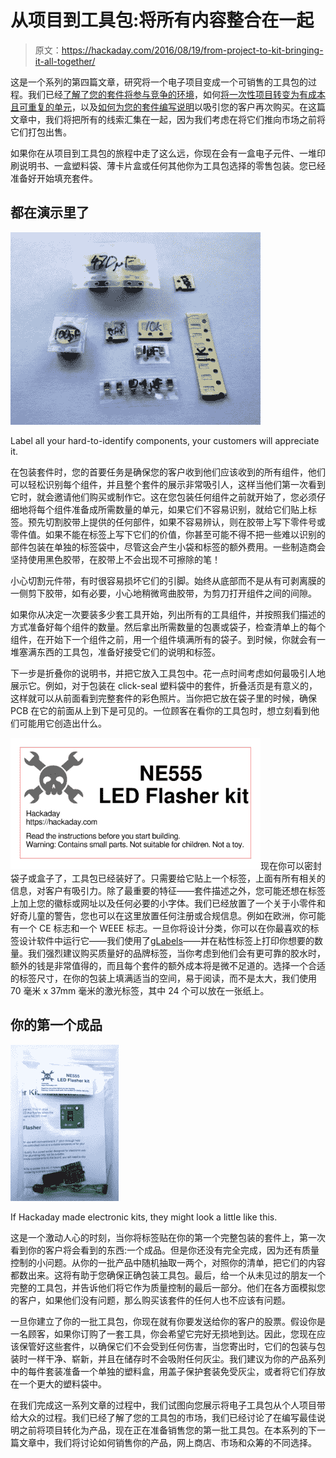 # 从项目到工具包:将所有内容整合在一起

> 原文：<https://hackaday.com/2016/08/19/from-project-to-kit-bringing-it-all-together/>

这是一个系列的第四篇文章，研究将一个电子项目变成一个可销售的工具包的过程。我们已经[了解了您的套件将参与竞争的环境](http://hackaday.com/2016/07/29/from-project-to-kit-so-you-want-to-sell-electronic-kits/)，如何[将一次性项目转变为有成本且可重复的单元](http://hackaday.com/2016/08/05/from-project-to-kit-getting-the-hardware-right/)，以及[如何为您的套件编写说明](http://hackaday.com/2016/08/12/from-project-to-kit-instructions-are-everything/)以吸引您的客户再次购买。在这篇文章中，我们将把所有的线索汇集在一起，因为我们考虑在将它们推向市场之前将它们打包出售。

如果你在从项目到工具包的旅程中走了这么远，你现在会有一盒电子元件、一堆印刷说明书、一盒塑料袋、薄卡片盒或任何其他你为工具包选择的零售包装。您已经准备好开始填充套件。

## 都在演示里了

![Label all your hard-to-identify components, your customers will appreciate it.](img/209d0d6fa1dcc3d89f8798c21ae44838.png)

Label all your hard-to-identify components, your customers will appreciate it.

在包装套件时，您的首要任务是确保您的客户收到他们应该收到的所有组件，他们可以轻松识别每个组件，并且整个套件的展示非常吸引人，这样当他们第一次看到它时，就会邀请他们购买或制作它。这在您包装任何组件之前就开始了，您必须仔细地将每个组件准备成所需数量的单元，如果它们不容易识别，就给它们贴上标签。预先切割胶带上提供的任何部件，如果不容易辨认，则在胶带上写下零件号或零件值。如果不能在标签上写下它们的价值，你甚至可能不得不把一些难以识别的部件包装在单独的标签袋中，尽管这会产生小袋和标签的额外费用。一些制造商会坚持使用黑色胶带，在胶带上不会出现不可擦除的笔！

小心切割元件带，有时很容易损坏它们的引脚。始终从底部而不是从有可剥离膜的一侧剪下胶带，如有必要，小心地稍微弯曲胶带，为剪刀打开组件之间的间隙。

如果你从决定一次要装多少套工具开始，列出所有的工具组件，并按照我们描述的方式准备好每个组件的数量。然后拿出所需数量的包裹或袋子，检查清单上的每个组件，在开始下一个组件之前，用一个组件填满所有的袋子。到时候，你就会有一堆塞满东西的工具包，准备好接受它们的说明和标签。

下一步是折叠你的说明书，并把它放入工具包中。花一点时间考虑如何最吸引人地展示它。例如，对于包装在 click-seal 塑料袋中的套件，折叠活页是有意义的，这样就可以从前面看到完整套件的彩色照片。当你把它放在袋子里的时候，确保 PCB 在它的前面从上到下是可见的。一位顾客在看你的工具包时，想立刻看到他们可能用它创造出什么。

![LED-flasher-kit-label](img/31a1731503a9173704b30d95e1b78145.png)现在你可以密封袋子或盒子了，工具包已经装好了。只需要给它贴上一个标签，上面有所有相关的信息，对客户有吸引力。除了最重要的特征——套件描述之外，您可能还想在标签上加上您的徽标或网址以及任何必要的小字体。我们已经放置了一个关于小零件和好奇儿童的警告，您也可以在这里放置任何注册或合规信息。例如在欧洲，你可能有一个 CE 标志和一个 WEEE 标志。一旦你将设计分类，你可以在你最喜欢的标签设计软件中运行它——我们使用了[gLabels](http://glabels.org/)——并在粘性标签上打印你想要的数量。我们强烈建议购买质量好的品牌标签，当你考虑到他们会有更可靠的胶水时，额外的钱是非常值得的，而且每个套件的额外成本将是微不足道的。选择一个合适的标签尺寸，在你的包装上填满适当的空间，易于阅读，而不是太大，我们使用 70 毫米 x 37mm 毫米的激光标签，其中 24 个可以放在一张纸上。

## 你的第一个成品

[![if Hackaday made electronic kits, they might look a little like this.](img/129cde5742eabfbb385f93709035c7ff.png)](https://hackaday.com/wp-content/uploads/2016/07/packed-kit.jpg)

If Hackaday made electronic kits, they might look a little like this.

这是一个激动人心的时刻，当你将标签贴在你的第一个完整包装的套件上，第一次看到你的客户将会看到的东西:一个成品。但是你还没有完全完成，因为还有质量控制的小问题。从你的一批产品中随机抽取一两个，对照你的清单，把它们的内容都数出来。这将有助于您确保正确包装工具包。最后，给一个从未见过的朋友一个完整的工具包，并告诉他们将它作为质量控制的最后一部分。他们在各方面模拟您的客户，如果他们没有问题，那么购买该套件的任何人也不应该有问题。

一旦你建立了你的一批工具包，你现在就有你要发送给你的客户的股票。假设你是一名顾客，如果你订购了一套工具，你会希望它完好无损地到达。因此，您现在应该保管好这些套件，以确保它们不会受到任何伤害，当您寄出时，它们的包装与包装时一样干净、崭新，并且在储存时不会吸附任何灰尘。我们建议为你的产品系列中的每件套装准备一个单独的塑料盒，用盖子保护套装免受灰尘，或者将它们存放在一个更大的塑料袋中。

在我们完成这一系列文章的过程中，我们试图向您展示将电子工具包从个人项目带给大众的过程。我们已经了解了您的工具包的市场，我们已经讨论了在编写最佳说明之前将项目转化为产品，现在正在准备销售您的第一批工具包。在本系列的下一篇文章中，我们将讨论如何销售你的产品，网上商店、市场和众筹的不同选择。
